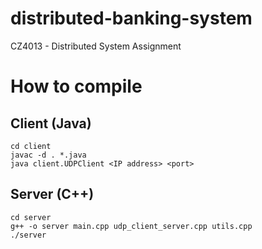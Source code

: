 # distributed-banking-system
CZ4013 - Distributed System Assignment

# How to compile

## Client (Java)
```
cd client
javac -d . *.java
java client.UDPClient <IP address> <port>
```

## Server (C++)
```
cd server
g++ -o server main.cpp udp_client_server.cpp utils.cpp
./server
```